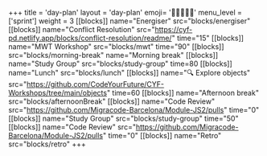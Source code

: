 +++
title = 'day-plan'
layout = 'day-plan'
emoji= '🧑🏽‍🤝‍🧑🏽'
menu_level = ['sprint']
weight = 3
[[blocks]]
name="Energiser"
src="blocks/energiser"
[[blocks]]
name="Conflict Resolution"
src="https://cyf-pd.netlify.app/blocks/conflict-resolution/readme/"
time="15"
[[blocks]]
name="MWT Workshop"
src="blocks/mwt"
time="90"
[[blocks]]
src="blocks/morning-break"
name="Morning break"
[[blocks]]
name="Study Group"
src="blocks/study-group"
time=80
[[blocks]]
name="Lunch"
src="blocks/lunch"
[[blocks]]
name="🔍 Explore objects"
src="https://github.com/CodeYourFuture/CYF-Workshops/tree/main/objects"
time=60
[[blocks]]
name="Afternoon break"
src="blocks/afternoonBreak"
[[blocks]]
name="Code Review"
src="https://github.com/Migracode-Barcelona/Module-JS2/pulls"
time="0"
[[blocks]]
name="Study Group"
src="blocks/study-group"
time="50"
[[blocks]]
name="Code Review"
src="https://github.com/Migracode-Barcelona/Module-JS2/pulls"
time="0"
[[blocks]]
name="Retro"
src="blocks/retro"
+++
